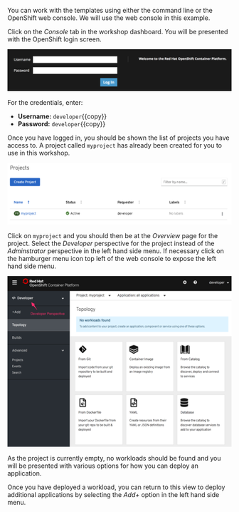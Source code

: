 You can work with the templates using either the command line or the OpenShift web console. We will use the web console in this example.

Click on the _Console_ tab in the workshop dashboard. You will be presented with the OpenShift login screen.

![Web Console Login](../../assets/datascience/jupyter-notebooks-42/03-web-console-login.png)

For the credentials, enter:

* **Username:** ``developer``{{copy}}
* **Password:** ``developer``{{copy}}

Once you have logged in, you should be shown the list of projects you have access to. A project called ``myproject`` has already been created for you to use in this workshop.

![List of Projects](../../assets/datascience/jupyter-notebooks-42/03-list-of-projects.png)

Click on ``myproject`` and you should then be at the _Overview_ page for
the project. Select the _Developer_ perspective for the project instead of the _Adminstrator_ perspective in the left hand side menu. If necessary click on the hamburger menu icon top left of the web console to expose the left hand side menu.

![Add to Project](../../assets/datascience/jupyter-notebooks-42/03-add-to-project.png)

As the project is currently empty, no workloads should be found and you will be presented with various options for how you can deploy an application.

Once you have deployed a workload, you can return to this view to deploy additional applications by selecting the _Add+_ option in the left hand side menu.
